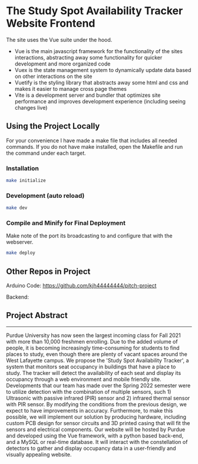 # The Study Spot Availability Tracker Website Frontend

The site uses the Vue suite under the hood. 
* Vue is the main javascript framework for the functionality of the sites interactions, abstracting away some functionality for quicker development and more organized code
* Vuex is the state management system to dynamically update data based on other interactions on the site
* Vuetify is the styling library that abstracts away some html and css and makes it easier to manage cross page themes
* Vite is a development server and bundler that optimizes site performance and improves development experience (including seeing changes live)


## Using the Project Locally
For your convenience I have made a make file that includes all needed commands. If you do not have make installed, open the Makefile and run the command under each target.
### Installation
```sh
make initialize
```
### Development (auto reload)
```sh
make dev
```
### Compile and Minify for Final Deployment
Make note of the port its broadcasting to and configure that with the webserver.
```sh
make deploy
```

## Other Repos in Project
Arduino Code: https://github.com/kjh44444444/pitch-project

Backend: 

## Project Abstract
<hr>

Purdue University has now seen the largest incoming class for Fall 2021 with more than 10,000 freshmen enrolling. Due to the added volume of people, it is becoming increasingly time-consuming for students to find places to study, even though there are plenty of vacant spaces around the West Lafayette campus.
We propose the 'Study Spot Availability Tracker', a system that monitors seat occupancy in buildings that have a place to study. The tracker will detect the availability of each seat and display its occupancy through a web environment and mobile friendly site. Developments that our team has made over the Spring 2022 semester were to utilize detection with the combination of multiple sensors, such 1) Ultrasonic with passive infrared (PIR) sensor and 2) infrared thermal sensor with PIR sensor. By modifying the conditions from the previous design, we expect to have improvements in accuracy. Furthermore, to make this possible, we will implement our solution by producing hardware, including custom PCB design for sensor circuits and 3D printed casing that will fit the sensors and electrical components. Our website will be hosted by Purdue and developed using the Vue framework, with a python based back-end, and a MySQL or real-time database. It will interact with the constellation of detectors to gather and display occupancy data in a user-friendly and visually appealing website.
